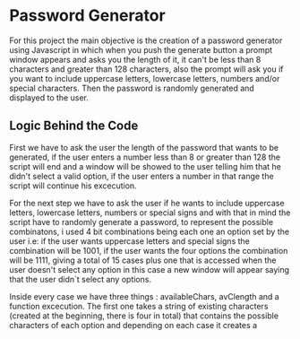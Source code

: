 # Password Generator

For this project the main objective is the creation of a password generator using Javascript in which when you push the generate button a prompt window appears and asks you the length of it, it can't be less than 8 characters and greater than 128 characters, also the prompt will ask you if you want to include uppercase letters, lowercase letters, numbers and/or special characters. Then the password is randomly generated and displayed to the user.

## Logic Behind the Code

First we have to ask the user the length of the password that wants to be generated, if the user enters a number less than 8 or greater than 128 the script will end and a window will be showed to the user telling him that he didn't select a valid option, if the user enters a number in that range the script will continue his excecution.

For the next step we have to ask the user if he wants to include uppercase letters, lowercase letters, numbers or special signs and with that in mind the script have to randomly generate a password, to represent the possible combinatons, i used 4 bit combinations being each one an option set by the user i.e: if the user wants uppercase letters and special signs the combination will be 1001, if the user wants the four options the combination will be 1111, giving a total of 15 cases plus one that is accessed when the user doesn't select any option in this case a new window will appear saying that the user didn´t select any options.

Inside every case we have three things : availableChars, avClength and a function excecution. The first one takes a string of existing characters (created at the beginning, there is four in total) that contains the possible characters of each option and depending on each case it creates a    
